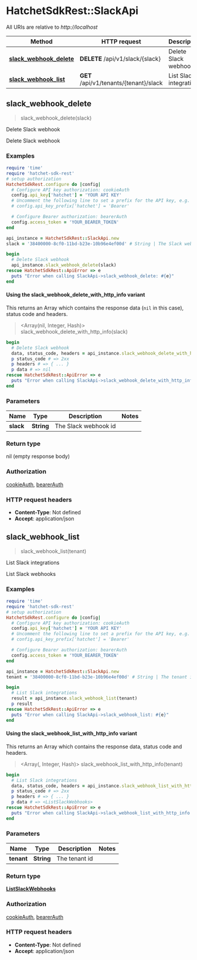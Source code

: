 # HatchetSdkRest::SlackApi

All URIs are relative to *http://localhost*

| Method | HTTP request | Description |
| ------ | ------------ | ----------- |
| [**slack_webhook_delete**](SlackApi.md#slack_webhook_delete) | **DELETE** /api/v1/slack/{slack} | Delete Slack webhook |
| [**slack_webhook_list**](SlackApi.md#slack_webhook_list) | **GET** /api/v1/tenants/{tenant}/slack | List Slack integrations |


## slack_webhook_delete

> slack_webhook_delete(slack)

Delete Slack webhook

Delete Slack webhook

### Examples

```ruby
require 'time'
require 'hatchet-sdk-rest'
# setup authorization
HatchetSdkRest.configure do |config|
  # Configure API key authorization: cookieAuth
  config.api_key['hatchet'] = 'YOUR API KEY'
  # Uncomment the following line to set a prefix for the API key, e.g. 'Bearer' (defaults to nil)
  # config.api_key_prefix['hatchet'] = 'Bearer'

  # Configure Bearer authorization: bearerAuth
  config.access_token = 'YOUR_BEARER_TOKEN'
end

api_instance = HatchetSdkRest::SlackApi.new
slack = '38400000-8cf0-11bd-b23e-10b96e4ef00d' # String | The Slack webhook id

begin
  # Delete Slack webhook
  api_instance.slack_webhook_delete(slack)
rescue HatchetSdkRest::ApiError => e
  puts "Error when calling SlackApi->slack_webhook_delete: #{e}"
end
```

#### Using the slack_webhook_delete_with_http_info variant

This returns an Array which contains the response data (`nil` in this case), status code and headers.

> <Array(nil, Integer, Hash)> slack_webhook_delete_with_http_info(slack)

```ruby
begin
  # Delete Slack webhook
  data, status_code, headers = api_instance.slack_webhook_delete_with_http_info(slack)
  p status_code # => 2xx
  p headers # => { ... }
  p data # => nil
rescue HatchetSdkRest::ApiError => e
  puts "Error when calling SlackApi->slack_webhook_delete_with_http_info: #{e}"
end
```

### Parameters

| Name | Type | Description | Notes |
| ---- | ---- | ----------- | ----- |
| **slack** | **String** | The Slack webhook id |  |

### Return type

nil (empty response body)

### Authorization

[cookieAuth](../README.md#cookieAuth), [bearerAuth](../README.md#bearerAuth)

### HTTP request headers

- **Content-Type**: Not defined
- **Accept**: application/json


## slack_webhook_list

> <ListSlackWebhooks> slack_webhook_list(tenant)

List Slack integrations

List Slack webhooks

### Examples

```ruby
require 'time'
require 'hatchet-sdk-rest'
# setup authorization
HatchetSdkRest.configure do |config|
  # Configure API key authorization: cookieAuth
  config.api_key['hatchet'] = 'YOUR API KEY'
  # Uncomment the following line to set a prefix for the API key, e.g. 'Bearer' (defaults to nil)
  # config.api_key_prefix['hatchet'] = 'Bearer'

  # Configure Bearer authorization: bearerAuth
  config.access_token = 'YOUR_BEARER_TOKEN'
end

api_instance = HatchetSdkRest::SlackApi.new
tenant = '38400000-8cf0-11bd-b23e-10b96e4ef00d' # String | The tenant id

begin
  # List Slack integrations
  result = api_instance.slack_webhook_list(tenant)
  p result
rescue HatchetSdkRest::ApiError => e
  puts "Error when calling SlackApi->slack_webhook_list: #{e}"
end
```

#### Using the slack_webhook_list_with_http_info variant

This returns an Array which contains the response data, status code and headers.

> <Array(<ListSlackWebhooks>, Integer, Hash)> slack_webhook_list_with_http_info(tenant)

```ruby
begin
  # List Slack integrations
  data, status_code, headers = api_instance.slack_webhook_list_with_http_info(tenant)
  p status_code # => 2xx
  p headers # => { ... }
  p data # => <ListSlackWebhooks>
rescue HatchetSdkRest::ApiError => e
  puts "Error when calling SlackApi->slack_webhook_list_with_http_info: #{e}"
end
```

### Parameters

| Name | Type | Description | Notes |
| ---- | ---- | ----------- | ----- |
| **tenant** | **String** | The tenant id |  |

### Return type

[**ListSlackWebhooks**](ListSlackWebhooks.md)

### Authorization

[cookieAuth](../README.md#cookieAuth), [bearerAuth](../README.md#bearerAuth)

### HTTP request headers

- **Content-Type**: Not defined
- **Accept**: application/json


